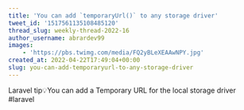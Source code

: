 ```yaml
---
title: 'You can add `temporaryUrl()` to any storage driver'
tweet_id: '1517561135108485120'
thread_slug: weekly-thread-2022-16
author_username: abrardev99
images:
    - 'https://pbs.twimg.com/media/FQ2yBLeXEAAwNPY.jpg'
created_at: 2022-04-22T17:49:04+00:00
slug: you-can-add-temporaryurl-to-any-storage-driver
---
```

Laravel tip💡You can add a Temporary URL for the local storage driver
#laravel